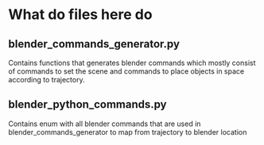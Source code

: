 # What do files here do

## blender_commands_generator.py

Contains functions that generates blender commands which mostly consist
of commands to set the scene and commands to place objects
in space according to trajectory.

## blender_python_commands.py

Contains enum with all blender commands that are used in blender_commands_generator
to map from trajectory to blender location